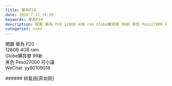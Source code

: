 ```yaml
---
title: 華為P20
date: 2018-7-22 16:30
keywords: 華為P20
description: 閑置 華為 P20 128GB 4GB ram Globe購買單 99新 黑色 Peso27000 可小議WeChat: yy90109018
categories: used
---
```

<td class="t_f" id="postmessage_1538648">

閑置 華為 P20 <br/>
128GB 4GB ram <br/>
Globe購買單 99新 <br/>
黑色 Peso27000 可小議<br/>
WeChat: yy90109018<br/>
</td>
###### 转载自[菲龙网]